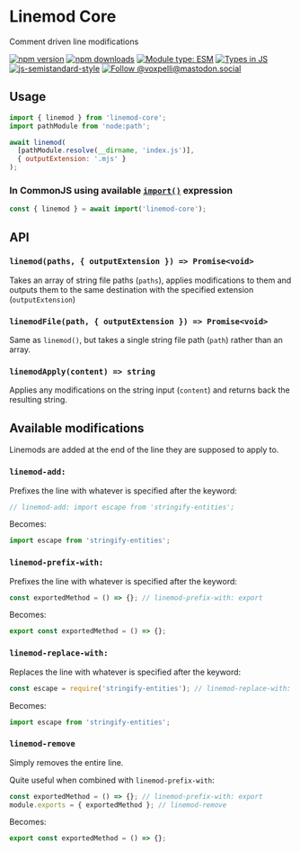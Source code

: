 # Linemod Core

Comment driven line modifications

[![npm version](https://img.shields.io/npm/v/linemod-core.svg?style=flat)](https://www.npmjs.com/package/linemod-core)
[![npm downloads](https://img.shields.io/npm/dm/linemod-core.svg?style=flat)](https://www.npmjs.com/package/linemod-core)
[![Module type: ESM](https://img.shields.io/badge/module%20type-esm-brightgreen)](https://github.com/voxpelli/badges-cjs-esm)
[![Types in JS](https://img.shields.io/badge/types_in_js-yes-brightgreen)](https://github.com/voxpelli/types-in-js)
[![js-semistandard-style](https://img.shields.io/badge/code%20style-semistandard-brightgreen.svg)](https://github.com/voxpelli/eslint-config)
[![Follow @voxpelli@mastodon.social](https://img.shields.io/mastodon/follow/109247025527949675?domain=https%3A%2F%2Fmastodon.social&style=social)](https://mastodon.social/@voxpelli)

## Usage

```javascript
import { linemod } from 'linemod-core';
import pathModule from 'node:path';

await linemod(
  [pathModule.resolve(__dirname, 'index.js')],
  { outputExtension: '.mjs' }
);
```

### In CommonJS using available [`import()`](https://nodejs.org/api/esm.html#import-expressions) expression

```javascript
const { linemod } = await import('linemod-core');
```

## API

### `linemod(paths, { outputExtension }) => Promise<void>`

Takes an array of string file paths (`paths`), applies modifications to them and outputs them to the same destination with the specified extension (`outputExtension`)

### `linemodFile(path, { outputExtension }) => Promise<void>`

Same as `linemod()`, but takes a single string file path (`path`) rather than an array.

### `linemodApply(content) => string`

Applies any modifications on the string input (`content`) and returns back the resulting string.

## Available modifications

Linemods are added at the end of the line they are supposed to apply to.

### `linemod-add:`

Prefixes the line with whatever is specified after the keyword:

```javascript
// linemod-add: import escape from 'stringify-entities';
```

Becomes:

```javascript
import escape from 'stringify-entities';
```

### `linemod-prefix-with:`

Prefixes the line with whatever is specified after the keyword:

```javascript
const exportedMethod = () => {}; // linemod-prefix-with: export
```

Becomes:

```javascript
export const exportedMethod = () => {};
```

### `linemod-replace-with:`

Replaces the line with whatever is specified after the keyword:

```javascript
const escape = require('stringify-entities'); // linemod-replace-with: import escape from 'stringify-entities';
```

Becomes:

```javascript
import escape from 'stringify-entities';
```

### `linemod-remove`

Simply removes the entire line.

Quite useful when combined with `linemod-prefix-with`:

```javascript
const exportedMethod = () => {}; // linemod-prefix-with: export
module.exports = { exportedMethod }; // linemod-remove
```

Becomes:

```javascript
export const exportedMethod = () => {};
```
